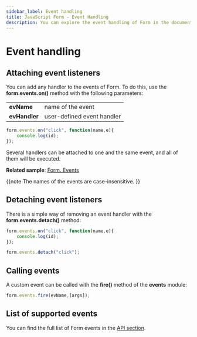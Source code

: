 ```yaml
---
sidebar_label: Event handling
title: JavaScript Form - Event Handling 
description: You can explore the event handling of Form in the documentation of the DHTMLX JavaScript UI library. Browse developer guides and API reference, try out code examples and live demos, and download a free 30-day evaluation version of DHTMLX Suite.
---
```


# Event handling

## Attaching event listeners

You can add any handler to the events of Form. To do this, use the **form.events.on()** method with the following parameters:

<table>
	<tbody>
        <tr>
			<td><b>evName</b></td>
			<td>name of the event</td>
		</tr>
        <tr>
			<td><b>evHandler</b></td>
			<td>user-defined event handler</td>
		</tr>
    </tbody>
</table>

~~~js
form.events.on("click", function(name,e){
    console.log(id);
});
~~~

Several handlers can be attached to one and the same event, and all of them will be executed.

**Related sample**: [Form. Events](https://snippet.dhtmlx.com/vyipsaoa)

{{note  The names of the events are case-insensitive. }}

## Detaching event listeners

There is a simple way of removing an event handler with the **form.events.detach()** method:

~~~js
form.events.on("click", function(name,e){
    console.log(id);
});

form.events.detach("click"); 
~~~

## Calling events

A custom event can be called with the **fire()** method of the **events** module:

~~~js
form.events.fire(evName,[args]);
~~~

## List of supported events

You can find the full list of Form events in the [API section](form/api/api_overview.md#events).
